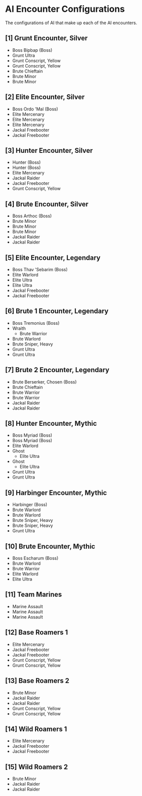 # AI Encounter Configurations

The configurations of AI that make up each of the AI encounters.

<!--
## [#] Encounter Name
- AI Name
- AI Name
- AI Name
-->

## [1] Grunt Encounter, Silver

- Boss Bipbap (Boss)
- Grunt Ultra
- Grunt Conscript, Yellow
- Grunt Conscript, Yellow
- Brute Chieftain
- Brute Minor
- Brute Minor

## [2] Elite Encounter, Silver

- Boss Ordo 'Mal (Boss)
- Elite Mercenary
- Elite Mercenary
- Elite Mercenary
- Jackal Freebooter
- Jackal Freebooter

## [3] Hunter Encounter, Silver

- Hunter (Boss)
- Hunter (Boss)
- Elite Mercenary
- Jackal Raider
- Jackal Freebooter
- Grunt Conscript, Yellow

## [4] Brute Encounter, Silver

- Boss Arthoc (Boss)
- Brute Minor
- Brute Minor
- Brute Minor
- Jackal Raider
- Jackal Raider

## [5] Elite Encounter, Legendary

- Boss Thav 'Sebarim (Boss)
- Elite Warlord
- Elite Ultra
- Elite Ultra
- Jackal Freebooter
- Jackal Freebooter

## [6] Brute 1 Encounter, Legendary

- Boss Tremonius (Boss)
- Wraith
	- Brute Warrior
- Brute Warlord
- Brute Sniper, Heavy
- Grunt Ultra
- Grunt Ultra

## [7] Brute 2 Encounter, Legendary

- Brute Berserker, Chosen (Boss)
- Brute Chieftain
- Brute Warrior
- Brute Warrior
- Jackal Raider
- Jackal Raider

## [8] Hunter Encounter, Mythic

- Boss Myriad (Boss)
- Boss Myriad (Boss)
- Elite Warlord
- Ghost
	- Elite Ultra
- Ghost
	- Elite Ultra
- Grunt Ultra
- Grunt Ultra

## [9] Harbinger Encounter, Mythic

- Harbinger (Boss)
- Brute Warlord
- Brute Warlord
- Brute Sniper, Heavy
- Brute Sniper, Heavy
- Grunt Ultra

## [10] Brute Encounter, Mythic

- Boss Escharum (Boss)
- Brute Warlord
- Brute Warrior
- Elite Warlord
- Elite Ultra

## [11] Team Marines

- Marine Assault
- Marine Assault
- Marine Assault

## [12] Base Roamers 1

- Elite Mercenary
- Jackal Freebooter
- Jackal Freebooter
- Grunt Conscript, Yellow
- Grunt Conscript, Yellow

## [13] Base Roamers 2

- Brute Minor
- Jackal Raider
- Jackal Raider
- Grunt Conscript, Yellow
- Grunt Conscript, Yellow

## [14] Wild Roamers 1

- Elite Mercenary
- Jackal Freebooter
- Jackal Freebooter

## [15] Wild Roamers 2

- Brute Minor
- Jackal Raider
- Jackal Raider
